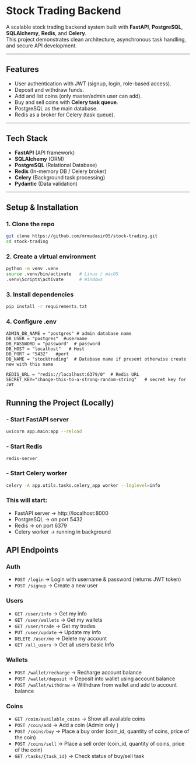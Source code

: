#  Stock Trading Backend

A scalable stock trading backend system built with **FastAPI**, **PostgreSQL**, **SQLAlchemy**, **Redis**, and **Celery**.  
This project demonstrates clean architecture, asynchronous task handling, and secure API development.

---

##  Features
-  User authentication with JWT (signup, login, role-based access).
-  Deposit and withdraw funds.
-  Add and list coins (only master/admin user can add).
-  Buy and sell coins with **Celery task queue**.
-  PostgreSQL as the main database.
-  Redis as a broker for Celery (task queue).

---

## Tech Stack
- **FastAPI** (API framework)
- **SQLAlchemy** (ORM)
- **PostgreSQL** (Relational Database)
- **Redis** (In-memory DB / Celery broker)
- **Celery** (Background task processing)
- **Pydantic** (Data validation)



---

## Setup & Installation

### 1️. Clone the repo
```bash
git clone https://github.com/mrmudasir05/stock-trading.git
cd stock-trading
```
### 2.  Create a virtual environment
```bash
python -m venv .venv
source .venv/bin/activate   # Linux / macOS
.venv\Scripts\activate      # Windows

```

### 3. Install dependencies
```bash
pip install -r requirements.txt
```
### 4. Configure .env
```aiignore
ADMIN_DB_NAME = "postgres" # admin database name
DB_USER = "postgres"  #username
DB_PASSWORD = "password"  # password
DB_HOST = "localhost"   # Host
DB_PORT = "5432"   #port
DB_NAME = "stocktrading"  # Database name if present otherwise create new with this name

REDIS_URL = "redis://localhost:6379/0"  # Redis URL
SECRET_KEY="change-this-to-a-strong-random-string"   # secret key for JWT

```

## Running the Project (Locally)
### - Start FastAPI server
```bash
uvicorn app.main:app --reload
```
### - Start Redis
```redis
redis-server
```

### - Start Celery worker
```bash
celery -A app.utils.tasks.celery_app worker --loglevel=info
```

### This will start:

- FastAPI server → http://localhost:8000
- PostgreSQL → on port 5432
- Redis → on port 6379
- Celery worker → running in background

## API Endpoints

###  Auth
- `POST /login` → Login with username & password (returns JWT token)
- `POST /signup` → Create a new user  
### Users

 
- `GET /user/info` → Get my info  
- `GET /user/wallets` → Get my wallets  
- `GET /user/trade` → Get my trades
- `PUT /user/update` → Update my info  
- `DELETE /user/me` → Delete my account  
- `GET /all_users` → Get all users basic Info 

### Wallets
- `POST /wallet/recharge` → Recharge account balance  
- `POST /wallet/deposit` → Deposit into wallet using account balance 
- `POST /wallet/withdraw` → Withdraw from wallet and add to account balance

### Coins
- `GET /coin/available_coins` → Show all available coins  
- `POST /coin/add` → Add a coin (Admin only )  
- `POST /coins/buy` → Place a buy order (coin_id, quantity of coins, price of the coin)  
- `POST /coins/sell` → Place a sell order (coin_id, quantity of coins, price of the coin)   
- `GET /tasks/{task_id}` → Check status of buy/sell task  

